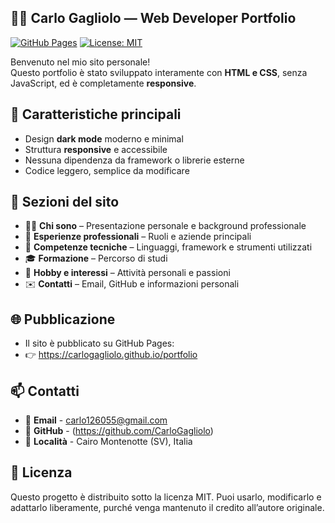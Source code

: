 ## 🧑‍💻 Carlo Gagliolo — Web Developer Portfolio

[![GitHub Pages](https://img.shields.io/badge/GitHub%20Pages-online-brightgreen)](https://carlogagliolo.github.io/portfolio)
[![License: MIT](https://img.shields.io/badge/License-MIT-blue.svg)](LICENSE)

Benvenuto nel mio sito personale!  
Questo portfolio è stato sviluppato interamente con **HTML e CSS**, senza JavaScript, ed è completamente **responsive**.  


## 🚀 **Caratteristiche principali**
- Design **dark mode** moderno e minimal  
- Struttura **responsive** e accessibile  
- Nessuna dipendenza da framework o librerie esterne  
- Codice leggero, semplice da modificare  


## 🧱 **Sezioni del sito**
- 👨‍💻 **Chi sono** – Presentazione personale e background professionale  
- 💼 **Esperienze professionali** – Ruoli e aziende principali  
- 🧠 **Competenze tecniche** – Linguaggi, framework e strumenti utilizzati  
- 🎓 **Formazione** – Percorso di studi  
- 🎸 **Hobby e interessi** – Attività personali e passioni  
- ✉️ **Contatti** – Email, GitHub e informazioni personali  


## 🌐 **Pubblicazione**
- Il sito è pubblicato su GitHub Pages:
- 👉 https://carlogagliolo.github.io/portfolio


## 📫 **Contatti**
- 📧 **Email** - carlo126055@gmail.com
- 💼 **GitHub** - (https://github.com/CarloGagliolo)
- 📍 **Località** - Cairo Montenotte (SV), Italia


## 📝 **Licenza**
Questo progetto è distribuito sotto la licenza MIT.
Puoi usarlo, modificarlo e adattarlo liberamente, purché venga mantenuto il credito all’autore originale.
